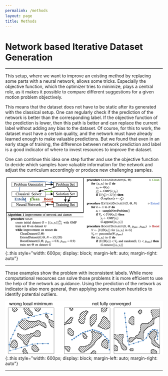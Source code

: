 ```yaml
---
permalink: /methods
layout: page
title: Methods
---
```


# Network based Iterative Dataset Generation
---

This setup, where we want to improve an existing method by replacing some parts with a neural network, allows some tricks.
Especially the objective function, which the optimizer tries to minimize, plays a central role, as it makes it possible to compare different suggestions for a given motion problem objectively.

This means that the dataset does not have to be static after its generated with the classical setup.
One can regularly check if the prediction of the network is better than the corresponding label. 
If the objective function of the prediction is lower, then this path is better and can replace the current label without adding any bias to the dataset.
Of course, for this to work, the dataset must have a certain quality, and the network must have already learned enough to make valuable predictions.
But we found that even in an early stage of training, the difference between network prediction and label is a good indicator of where to invest resources to improve the dataset.

One can continue this idea one step further and use the objective function to decide which samples have valuable information for the network and adjust the curriculum accordingly or produce new challenging samples.  

![flowchart](../assets/imgs/methods/flow_algorithm.png){:.this 
style="width: 600px; 
display: block;
margin-left: auto;
margin-right: auto"}

---
Those examples show the problem with inconsistent labels.
While more computational resources can solve those problems it is more efficient to use the help of the network as guidance.
Using the prediction of the network as indicator is also more general, then applying some custom heuristics to identify potential outliers.

![wrong labels](../assets/imgs/methods/wrong_labels.png){:.this 
style="width: 600px; 
display: block;
margin-left: auto;
margin-right: auto"}


---






